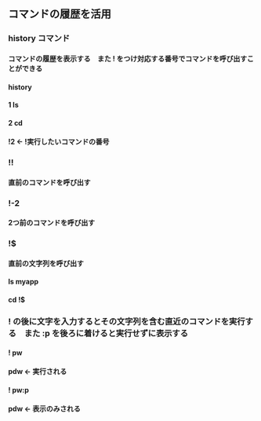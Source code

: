 ## コマンドの履歴を活用
### history コマンド
#### コマンドの履歴を表示する　また ! をつけ対応する番号でコマンドを呼び出すことができる
#### history
#### 1 ls
#### 2 cd
#### !2   ←   !実行したいコマンドの番号
### !!
#### 直前のコマンドを呼び出す
### !-2
#### 2つ前のコマンドを呼び出す
### !$
#### 直前の文字列を呼び出す
#### ls myapp
#### cd !$
### ! の後に文字を入力するとその文字列を含む直近のコマンドを実行する　また  :p  を後ろに着けると実行せずに表示する
#### ! pw
#### pdw   ←   実行される
#### ! pw:p
#### pdw   ←   表示のみされる
